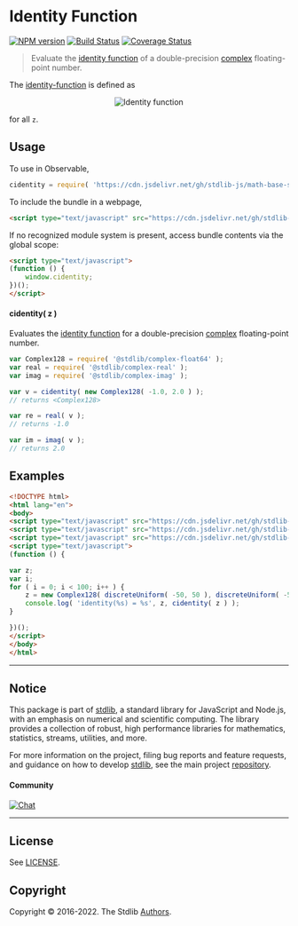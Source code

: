 <!--

@license Apache-2.0

Copyright (c) 2021 The Stdlib Authors.

Licensed under the Apache License, Version 2.0 (the "License");
you may not use this file except in compliance with the License.
You may obtain a copy of the License at

   http://www.apache.org/licenses/LICENSE-2.0

Unless required by applicable law or agreed to in writing, software
distributed under the License is distributed on an "AS IS" BASIS,
WITHOUT WARRANTIES OR CONDITIONS OF ANY KIND, either express or implied.
See the License for the specific language governing permissions and
limitations under the License.

-->

# Identity Function

[![NPM version][npm-image]][npm-url] [![Build Status][test-image]][test-url] [![Coverage Status][coverage-image]][coverage-url] <!-- [![dependencies][dependencies-image]][dependencies-url] -->

> Evaluate the [identity function][identity-function] of a double-precision [complex][@stdlib/complex/float64] floating-point number.

<section class="intro">

The [identity-function][identity-function] is defined as

<!-- <equation class="equation" label="eq:identity_function" align="center" raw="f(z) = z" alt="Identity function"> -->

<div class="equation" align="center" data-raw-text="f(z) = z" data-equation="eq:identity_function">
    <img src="https://cdn.jsdelivr.net/gh/stdlib-js/stdlib@3ac3ef7b03afae265d5c85a664dc22e0a373c0c2/lib/node_modules/@stdlib/math/base/special/cidentity/docs/img/equation_identity_function.svg" alt="Identity function">
    <br>
</div>

<!-- </equation> -->

for all `z`.

</section>

<!-- /.intro -->



<section class="usage">

## Usage

To use in Observable,

```javascript
cidentity = require( 'https://cdn.jsdelivr.net/gh/stdlib-js/math-base-special-cidentity@umd/bundle.js' )
```

To include the bundle in a webpage,

```html
<script type="text/javascript" src="https://cdn.jsdelivr.net/gh/stdlib-js/math-base-special-cidentity@umd/bundle.js"></script>
```

If no recognized module system is present, access bundle contents via the global scope:

```html
<script type="text/javascript">
(function () {
    window.cidentity;
})();
</script>
```

#### cidentity( z )

Evaluates the [identity function][identity-function] for a double-precision [complex][@stdlib/complex/float64] floating-point number.

```javascript
var Complex128 = require( '@stdlib/complex-float64' );
var real = require( '@stdlib/complex-real' );
var imag = require( '@stdlib/complex-imag' );

var v = cidentity( new Complex128( -1.0, 2.0 ) );
// returns <Complex128>

var re = real( v );
// returns -1.0

var im = imag( v );
// returns 2.0
```

</section>

<!-- /.usage -->

<section class="examples">

## Examples

<!-- eslint-disable max-len -->

<!-- eslint no-undef: "error" -->

```html
<!DOCTYPE html>
<html lang="en">
<body>
<script type="text/javascript" src="https://cdn.jsdelivr.net/gh/stdlib-js/random-base-discrete-uniform@umd/bundle.js"></script>
<script type="text/javascript" src="https://cdn.jsdelivr.net/gh/stdlib-js/complex-float64@umd/bundle.js"></script>
<script type="text/javascript" src="https://cdn.jsdelivr.net/gh/stdlib-js/math-base-special-cidentity@umd/bundle.js"></script>
<script type="text/javascript">
(function () {

var z;
var i;
for ( i = 0; i < 100; i++ ) {
    z = new Complex128( discreteUniform( -50, 50 ), discreteUniform( -50, 50 ) );
    console.log( 'identity(%s) = %s', z, cidentity( z ) );
}

})();
</script>
</body>
</html>
```

</section>

<!-- /.examples -->

<!-- C interface documentation. -->



<!-- Section for related `stdlib` packages. Do not manually edit this section, as it is automatically populated. -->

<section class="related">

</section>

<!-- /.related -->

<!-- Section for all links. Make sure to keep an empty line after the `section` element and another before the `/section` close. -->


<section class="main-repo" >

* * *

## Notice

This package is part of [stdlib][stdlib], a standard library for JavaScript and Node.js, with an emphasis on numerical and scientific computing. The library provides a collection of robust, high performance libraries for mathematics, statistics, streams, utilities, and more.

For more information on the project, filing bug reports and feature requests, and guidance on how to develop [stdlib][stdlib], see the main project [repository][stdlib].

#### Community

[![Chat][chat-image]][chat-url]

---

## License

See [LICENSE][stdlib-license].


## Copyright

Copyright &copy; 2016-2022. The Stdlib [Authors][stdlib-authors].

</section>

<!-- /.stdlib -->

<!-- Section for all links. Make sure to keep an empty line after the `section` element and another before the `/section` close. -->

<section class="links">

[npm-image]: http://img.shields.io/npm/v/@stdlib/math-base-special-cidentity.svg
[npm-url]: https://npmjs.org/package/@stdlib/math-base-special-cidentity

[test-image]: https://github.com/stdlib-js/math-base-special-cidentity/actions/workflows/test.yml/badge.svg?branch=main
[test-url]: https://github.com/stdlib-js/math-base-special-cidentity/actions/workflows/test.yml?query=branch:main

[coverage-image]: https://img.shields.io/codecov/c/github/stdlib-js/math-base-special-cidentity/main.svg
[coverage-url]: https://codecov.io/github/stdlib-js/math-base-special-cidentity?branch=main

<!--

[dependencies-image]: https://img.shields.io/david/stdlib-js/math-base-special-cidentity.svg
[dependencies-url]: https://david-dm.org/stdlib-js/math-base-special-cidentity/main

-->

[chat-image]: https://img.shields.io/gitter/room/stdlib-js/stdlib.svg
[chat-url]: https://gitter.im/stdlib-js/stdlib/

[stdlib]: https://github.com/stdlib-js/stdlib

[stdlib-authors]: https://github.com/stdlib-js/stdlib/graphs/contributors

[umd]: https://github.com/umdjs/umd
[es-module]: https://developer.mozilla.org/en-US/docs/Web/JavaScript/Guide/Modules

[deno-url]: https://github.com/stdlib-js/math-base-special-cidentity/tree/deno
[umd-url]: https://github.com/stdlib-js/math-base-special-cidentity/tree/umd
[esm-url]: https://github.com/stdlib-js/math-base-special-cidentity/tree/esm

[stdlib-license]: https://raw.githubusercontent.com/stdlib-js/math-base-special-cidentity/main/LICENSE

[identity-function]: https://en.wikipedia.org/wiki/Identity_function

[@stdlib/complex/float64]: https://github.com/stdlib-js/complex-float64/tree/umd

</section>

<!-- /.links -->
